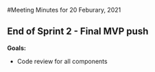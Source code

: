 #Meeting Minutes for 20 Feburary, 2021
## End of Sprint 2 - Final MVP push

**Goals:**
- Code review for all components
